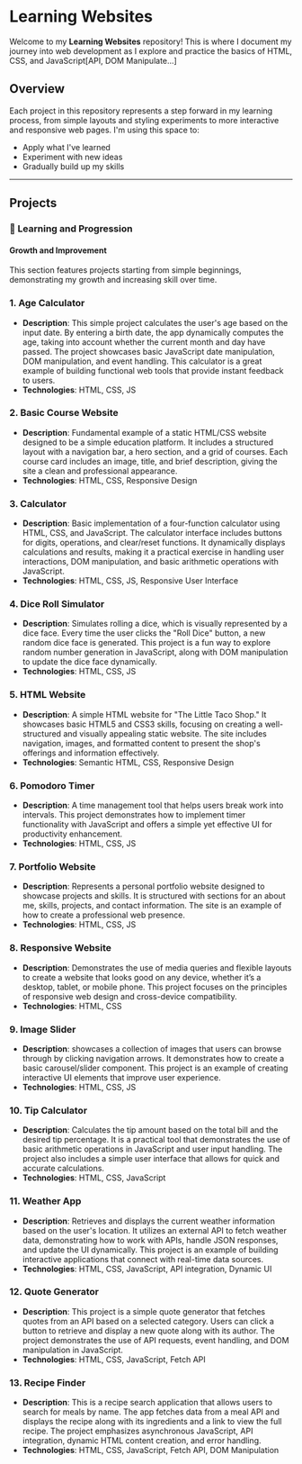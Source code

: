 # Learning Websites

Welcome to my **Learning Websites** repository! This is where I document my journey into web development as I explore and practice the basics of HTML, CSS, and JavaScript[API, DOM Manipulate...]

## Overview

Each project in this repository represents a step forward in my learning process, from simple layouts and styling experiments to more interactive and responsive web pages. I'm using this space to:

- Apply what I've learned
- Experiment with new ideas
- Gradually build up my skills

---

## Projects

### 🌱 Learning and Progression

#### **Growth and Improvement**
This section features projects starting from simple beginnings, demonstrating my growth and increasing skill over time.

### 1. **Age Calculator**
   - **Description**: This simple project calculates the user's age based on the input date. By entering a birth date, the app dynamically computes the age, taking into account whether the current month and day have passed. The project showcases basic JavaScript date manipulation, DOM manipulation, and event handling. This calculator is a great example of building functional web tools that provide instant feedback to users.
   - **Technologies**: HTML, CSS, JS

### 2. **Basic Course Website**
   - **Description**: Fundamental example of a static HTML/CSS website designed to be a simple education platform. It includes a structured layout with a navigation bar, a hero section, and a grid of courses. Each course card includes an image, title, and brief description, giving the site a clean and professional appearance.
   - **Technologies**: HTML, CSS, Responsive Design

### 3. **Calculator**
   - **Description**: Basic implementation of a four-function calculator using HTML, CSS, and JavaScript. The calculator interface includes buttons for digits, operations, and clear/reset functions. It dynamically displays calculations and results, making it a practical exercise in handling user interactions, DOM manipulation, and basic arithmetic operations with JavaScript.
   - **Technologies**: HTML, CSS, JS, Responsive User Interface

### 4. **Dice Roll Simulator**
   - **Description**: Simulates rolling a dice, which is visually represented by a dice face. Every time the user clicks the "Roll Dice" button, a new random dice face is generated. This project is a fun way to explore random number generation in JavaScript, along with DOM manipulation to update the dice face dynamically.
   - **Technologies**: HTML, CSS, JS

### 5. **HTML Website**
   - **Description**: A simple HTML website for "The Little Taco Shop." It showcases basic HTML5 and CSS3 skills, focusing on creating a well-structured and visually appealing static website. The site includes navigation, images, and formatted content to present the shop's offerings and information effectively.
   - **Technologies**: Semantic HTML, CSS, Responsive Design

### 6. **Pomodoro Timer**
   - **Description**: A time management tool that helps users break work into intervals. This project demonstrates how to implement timer functionality with JavaScript and offers a simple yet effective UI for productivity enhancement.
   - **Technologies**: HTML, CSS, JS

### 7. **Portfolio Website**
   - **Description**: Represents a personal portfolio website designed to showcase projects and skills. It is structured with sections for an about me, skills, projects, and contact information. The site is an example of how to create a professional web presence.
   - **Technologies**: HTML, CSS, JS

### 8. **Responsive Website**
   - **Description**: Demonstrates the use of media queries and flexible layouts to create a website that looks good on any device, whether it’s a desktop, tablet, or mobile phone. This project focuses on the principles of responsive web design and cross-device compatibility.
   - **Technologies**: HTML, CSS

### 9. **Image Slider**
   - **Description**: showcases a collection of images that users can browse through by clicking navigation arrows. It demonstrates how to create a basic carousel/slider component. This project is an example of creating interactive UI elements that improve user experience.
   - **Technologies**: HTML, CSS, JS

### 10. **Tip Calculator**
   - **Description**: Calculates the tip amount based on the total bill and the desired tip percentage. It is a practical tool that demonstrates the use of basic arithmetic operations in JavaScript and user input handling. The project also includes a simple user interface that allows for quick and accurate calculations.
   - **Technologies**: HTML, CSS, JavaScript

### 11. **Weather App**
   - **Description**: Retrieves and displays the current weather information based on the user's location. It utilizes an external API to fetch weather data, demonstrating how to work with APIs, handle JSON responses, and update the UI dynamically. This project is an example of building interactive applications that connect with real-time data sources.
   - **Technologies**: HTML, CSS, JavaScript, API integration, Dynamic UI

### 12. **Quote Generator**
   - **Description**: This project is a simple quote generator that fetches quotes from an API based on a selected category. Users can click a button to retrieve and display a new quote along with its author. The project demonstrates the use of API requests, event handling, and DOM manipulation in JavaScript.
   - **Technologies**: HTML, CSS, JavaScript, Fetch API

### 13. **Recipe Finder**
   - **Description**: This is a recipe search application that allows users to search for meals by name. The app fetches data from a meal API and displays the recipe along with its ingredients and a link to view the full recipe. The project emphasizes asynchronous JavaScript, API integration, dynamic HTML content creation, and error handling.
   - **Technologies**: HTML, CSS, JavaScript, Fetch API, DOM Manipulation
